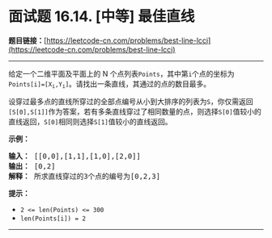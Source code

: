 # 面试题 16.14. [中等] 最佳直线

**题目链接：**[https://leetcode-cn.com/problems/best-line-lcci](https://leetcode-cn.com/problems/best-line-lcci)

---

<div class="content__1Y2H">
 <div class="notranslate">
  <p>给定一个二维平面及平面上的 N 个点列表<code>Points</code>，其中第<code>i</code>个点的坐标为<code>Points[i]=[X<sub>i</sub>,Y<sub>i</sub>]</code>。请找出一条直线，其通过的点的数目最多。</p> 
  <p>设穿过最多点的直线所穿过的全部点编号从小到大排序的列表为<code>S</code>，你仅需返回<code>[S[0],S[1]]</code>作为答案，若有多条直线穿过了相同数量的点，则选择<code>S[0]</code>值较小的直线返回，<code>S[0]</code>相同则选择<code>S[1]</code>值较小的直线返回。</p> 
  <p><strong>示例：</strong></p> 
  <pre class="language-text"><strong>输入：</strong> [[0,0],[1,1],[1,0],[2,0]]
<strong>输出：</strong> [0,2]
<strong>解释：</strong> 所求直线穿过的3个点的编号为[0,2,3]
</pre> 
  <p><strong>提示：</strong></p> 
  <ul> 
   <li><code>2 &lt;= len(Points) &lt;= 300</code></li> 
   <li><code>len(Points[i]) = 2</code></li> 
  </ul> 
 </div>
</div>

---

```

```